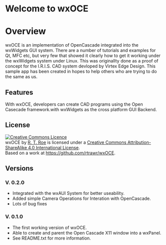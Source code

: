 # Welcome to wxOCE
# Overview
wxOCE is an implementation of OpenCascade integrated into the wxWidgets GUI system. There are a number of tutorials and examples for Qt, MFC etc, but very few that showed it clearly how to get it working under the wxWidgets system under Linux. This was originallty done as a proof of concept for the I.R.I.S. CAD system devloped by Virtex Edge Design. This sample app has been created in hopes to help others who are trying to do the same as us.
## Features
With wxOCE, developers can create CAD programs using the Open Casecade framework.with wxWidgets as the cross platform GUI Backend. 
## License
<a rel="license" href="http://creativecommons.org/licenses/by-sa/4.0/"><img alt="Creative Commons Licence" style="border-width:0" src="https://i.creativecommons.org/l/by-sa/4.0/88x31.png" /></a><br /><span xmlns:dct="http://purl.org/dc/terms/" property="dct:title">wxOCE</span> by <a xmlns:cc="http://creativecommons.org/ns#" href="https://github.com/rtrawr" property="cc:attributionName" rel="cc:attributionURL">R. T. Roe</a> is licensed under a <a rel="license" href="http://creativecommons.org/licenses/by-sa/4.0/">Creative Commons Attribution-ShareAlike 4.0 International License</a>.<br />Based on a work at <a xmlns:dct="http://purl.org/dc/terms/" href="https://github.com/rtrawr/wxOCE" rel="dct:source">https://github.com/rtrawr/wxOCE</a>.
## Versions
### V. 0.2.0
* Integrated with the wxAUI System for better useability.
* Added simple Camera Operations for Interation with OpenCascade.
* Lots of bug fixes

### V. 0.1.0
* The first working version of wxOCE.
* Able to create and parent the Open Cascade X11 window into a wxPanel.
* See README.txt for more information.

